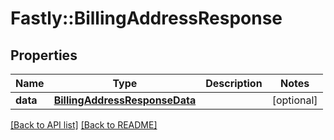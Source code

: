 # Fastly::BillingAddressResponse

## Properties

| Name | Type | Description | Notes |
| ---- | ---- | ----------- | ----- |
| **data** | [**BillingAddressResponseData**](BillingAddressResponseData.md) |  | [optional] |

[[Back to API list]](../../README.md#endpoints) [[Back to README]](../../README.md)

